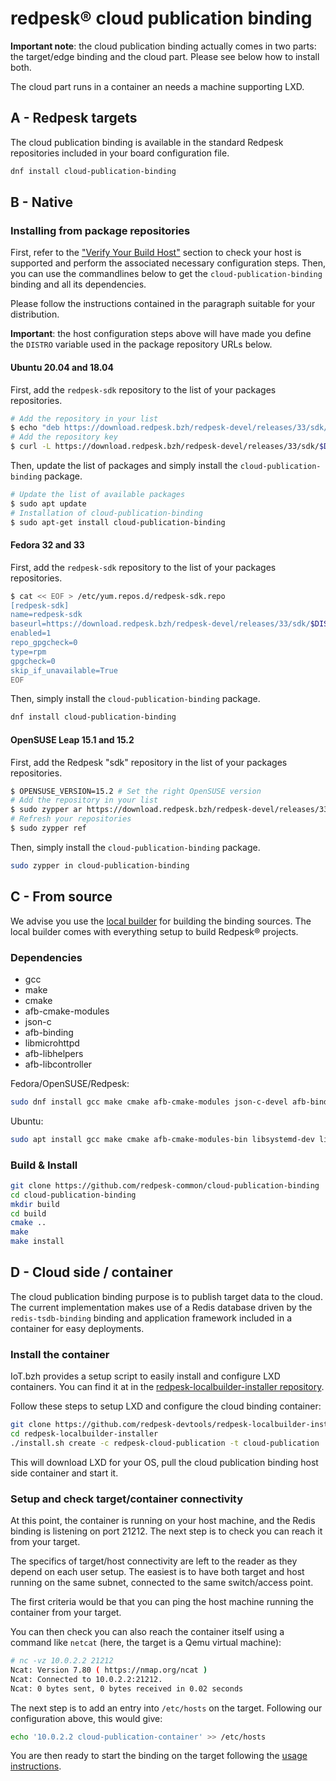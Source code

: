 # redpesk® cloud publication binding

**Important note**: the cloud publication binding actually comes in two parts: the
target/edge binding and the cloud part. Please see below how to install both.

The cloud part runs in a container an needs a machine supporting LXD.

## A - Redpesk targets

The cloud publication binding is available in the standard Redpesk repositories
included in your board configuration file.

```bash
dnf install cloud-publication-binding
```

## B - Native 

### Installing from package repositories

First, refer to the ["Verify Your Build Host"](../developer-guides/host-configuration/docs/1-Setup-your-build-host.html)
section to check your host is supported and perform the associated necessary
configuration steps. Then, you can use the commandlines below to get the
`cloud-publication-binding` binding and all its dependencies. 

Please follow the instructions contained in the paragraph suitable for your
distribution. 

**Important**: the host configuration steps above will have made you define the
`DISTRO` variable used in the package repository URLs below.

#### Ubuntu 20.04 and 18.04

First, add the `redpesk-sdk` repository to the list of your packages repositories.

```bash
# Add the repository in your list
$ echo "deb https://download.redpesk.bzh/redpesk-devel/releases/33/sdk/$DISTRO/ ./" | sudo tee -a /etc/apt/sources.list
# Add the repository key
$ curl -L https://download.redpesk.bzh/redpesk-devel/releases/33/sdk/$DISTRO/Release.key | sudo apt-key add -
```

Then, update the list of packages and simply install the `cloud-publication-binding` package.

```bash
# Update the list of available packages
$ sudo apt update
# Installation of cloud-publication-binding
$ sudo apt-get install cloud-publication-binding
```

#### Fedora 32 and 33

First, add the `redpesk-sdk` repository to the list of your packages repositories.

```bash
$ cat << EOF > /etc/yum.repos.d/redpesk-sdk.repo
[redpesk-sdk]
name=redpesk-sdk
baseurl=https://download.redpesk.bzh/redpesk-devel/releases/33/sdk/$DISTRO
enabled=1
repo_gpgcheck=0
type=rpm
gpgcheck=0
skip_if_unavailable=True
EOF
```

Then, simply install the `cloud-publication-binding` package.

```bash
dnf install cloud-publication-binding
```

#### OpenSUSE Leap 15.1 and 15.2

First, add the Redpesk "sdk" repository in the list of your packages repositories.

```bash
$ OPENSUSE_VERSION=15.2 # Set the right OpenSUSE version
# Add the repository in your list
$ sudo zypper ar https://download.redpesk.bzh/redpesk-devel/releases/33/sdk/$DISTRO/ redpesk-sdk
# Refresh your repositories
$ sudo zypper ref
```

Then, simply install the `cloud-publication-binding` package.

```bash
sudo zypper in cloud-publication-binding
```

## C - From source

We advise you use the [local builder](../getting_started/local_builder/docs/1_installation.html) for building the binding sources. 
The local builder comes with everything setup to build Redpesk® projects.

### Dependencies

- gcc
- make
- cmake
- afb-cmake-modules
- json-c
- afb-binding
- libmicrohttpd
- afb-libhelpers
- afb-libcontroller

Fedora/OpenSUSE/Redpesk:
```bash
sudo dnf install gcc make cmake afb-cmake-modules json-c-devel afb-binding-devel libmicrohttpd afb-libhelpers-devel afb-libcontroller
```

Ubuntu:
```bash
sudo apt install gcc make cmake afb-cmake-modules-bin libsystemd-dev libjson-c-dev afb-binding-dev libmicrohttpd12 afb-libhelpers-dev afb-libcontroller
```

### Build & Install

```bash
git clone https://github.com/redpesk-common/cloud-publication-binding
cd cloud-publication-binding
mkdir build
cd build
cmake ..
make
make install
```

## D - Cloud side / container

The cloud publication binding purpose is to publish target data to the cloud.
The current implementation makes use of a Redis database driven by the
`redis-tsdb-binding` binding and application framework included in a container
for easy deployments.

### Install the container

IoT.bzh provides a setup script to easily install and configure LXD containers.
You can find it at in the [redpesk-localbuilder-installer repository](https://github.com/redpesk-devtools/redpesk-localbuilder-installer).

Follow these steps to setup LXD and configure the cloud binding container:

```bash
git clone https://github.com/redpesk-devtools/redpesk-localbuilder-installer
cd redpesk-localbuilder-installer
./install.sh create -c redpesk-cloud-publication -t cloud-publication
```

This will download LXD for your OS, pull the cloud publication binding host 
side container and start it.

### Setup and check target/container connectivity

At this point, the container is running on your host machine, and the Redis
binding is listening on port 21212. The next step is to check you can reach it
from your target.

The specifics of target/host connectivity are left to the reader as they depend
on each user setup. The easiest is to have both target and host running on the
same subnet, connected to the same switch/access point.

The first criteria would be that you can ping the host machine running the
container from your target. 

You can then check you can also reach the container
itself using a command like `netcat` (here, the target is a Qemu virtual
machine):

```bash
# nc -vz 10.0.2.2 21212
Ncat: Version 7.80 ( https://nmap.org/ncat )
Ncat: Connected to 10.0.2.2:21212.
Ncat: 0 bytes sent, 0 bytes received in 0.02 seconds
```

The next step is to add an entry into `/etc/hosts` on the target. Following our
configuration above, this would give:

```bash
echo '10.0.2.2 cloud-publication-container' >> /etc/hosts
```

You are then ready to start the binding on the target following the [usage
instructions](4-Usage.html).
